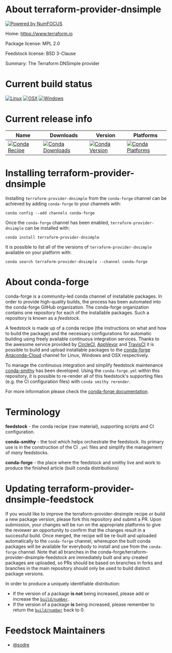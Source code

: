 About terraform-provider-dnsimple
=================================

[![Powered by NumFOCUS](https://img.shields.io/badge/powered%20by-NumFOCUS-orange.svg?style=flat&colorA=E1523D&colorB=007D8A)](http://numfocus.org)

Home: https://www.terraform.io

Package license: MPL 2.0

Feedstock license: BSD 3-Clause

Summary: The Terraform DNSimple provider



Current build status
====================

[![Linux](https://img.shields.io/circleci/project/github/conda-forge/terraform-provider-dnsimple-feedstock/master.svg?label=Linux)](https://circleci.com/gh/conda-forge/terraform-provider-dnsimple-feedstock)
[![OSX](https://img.shields.io/travis/conda-forge/terraform-provider-dnsimple-feedstock/master.svg?label=macOS)](https://travis-ci.org/conda-forge/terraform-provider-dnsimple-feedstock)
[![Windows](https://img.shields.io/appveyor/ci/conda-forge/terraform-provider-dnsimple-feedstock/master.svg?label=Windows)](https://ci.appveyor.com/project/conda-forge/terraform-provider-dnsimple-feedstock/branch/master)

Current release info
====================

| Name | Downloads | Version | Platforms |
| --- | --- | --- | --- |
| [![Conda Recipe](https://img.shields.io/badge/recipe-terraform--provider--dnsimple-green.svg)](https://anaconda.org/conda-forge/terraform-provider-dnsimple) | [![Conda Downloads](https://img.shields.io/conda/dn/conda-forge/terraform-provider-dnsimple.svg)](https://anaconda.org/conda-forge/terraform-provider-dnsimple) | [![Conda Version](https://img.shields.io/conda/vn/conda-forge/terraform-provider-dnsimple.svg)](https://anaconda.org/conda-forge/terraform-provider-dnsimple) | [![Conda Platforms](https://img.shields.io/conda/pn/conda-forge/terraform-provider-dnsimple.svg)](https://anaconda.org/conda-forge/terraform-provider-dnsimple) |

Installing terraform-provider-dnsimple
======================================

Installing `terraform-provider-dnsimple` from the `conda-forge` channel can be achieved by adding `conda-forge` to your channels with:

```
conda config --add channels conda-forge
```

Once the `conda-forge` channel has been enabled, `terraform-provider-dnsimple` can be installed with:

```
conda install terraform-provider-dnsimple
```

It is possible to list all of the versions of `terraform-provider-dnsimple` available on your platform with:

```
conda search terraform-provider-dnsimple --channel conda-forge
```


About conda-forge
=================

conda-forge is a community-led conda channel of installable packages.
In order to provide high-quality builds, the process has been automated into the
conda-forge GitHub organization. The conda-forge organization contains one repository
for each of the installable packages. Such a repository is known as a *feedstock*.

A feedstock is made up of a conda recipe (the instructions on what and how to build
the package) and the necessary configurations for automatic building using freely
available continuous integration services. Thanks to the awesome service provided by
[CircleCI](https://circleci.com/), [AppVeyor](https://www.appveyor.com/)
and [TravisCI](https://travis-ci.org/) it is possible to build and upload installable
packages to the [conda-forge](https://anaconda.org/conda-forge)
[Anaconda-Cloud](https://anaconda.org/) channel for Linux, Windows and OSX respectively.

To manage the continuous integration and simplify feedstock maintenance
[conda-smithy](https://github.com/conda-forge/conda-smithy) has been developed.
Using the ``conda-forge.yml`` within this repository, it is possible to re-render all of
this feedstock's supporting files (e.g. the CI configuration files) with ``conda smithy rerender``.

For more information please check the [conda-forge documentation](https://conda-forge.org/docs/).

Terminology
===========

**feedstock** - the conda recipe (raw material), supporting scripts and CI configuration.

**conda-smithy** - the tool which helps orchestrate the feedstock.
                   Its primary use is in the construction of the CI ``.yml`` files
                   and simplify the management of *many* feedstocks.

**conda-forge** - the place where the feedstock and smithy live and work to
                  produce the finished article (built conda distributions)


Updating terraform-provider-dnsimple-feedstock
==============================================

If you would like to improve the terraform-provider-dnsimple recipe or build a new
package version, please fork this repository and submit a PR. Upon submission,
your changes will be run on the appropriate platforms to give the reviewer an
opportunity to confirm that the changes result in a successful build. Once
merged, the recipe will be re-built and uploaded automatically to the
`conda-forge` channel, whereupon the built conda packages will be available for
everybody to install and use from the `conda-forge` channel.
Note that all branches in the conda-forge/terraform-provider-dnsimple-feedstock are
immediately built and any created packages are uploaded, so PRs should be based
on branches in forks and branches in the main repository should only be used to
build distinct package versions.

In order to produce a uniquely identifiable distribution:
 * If the version of a package **is not** being increased, please add or increase
   the [``build/number``](https://conda.io/docs/user-guide/tasks/build-packages/define-metadata.html#build-number-and-string).
 * If the version of a package **is** being increased, please remember to return
   the [``build/number``](https://conda.io/docs/user-guide/tasks/build-packages/define-metadata.html#build-number-and-string)
   back to 0.

Feedstock Maintainers
=====================

* [@sodre](https://github.com/sodre/)

